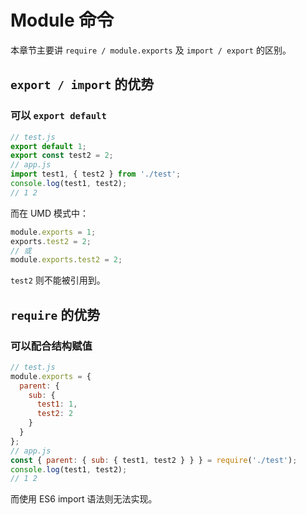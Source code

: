 # Module 命令

本章节主要讲 `require / module.exports` 及 `import / export` 的区别。


## `export / import` 的优势

### 可以 `export default`

```js
// test.js
export default 1;
export const test2 = 2;
// app.js
import test1, { test2 } from './test';
console.log(test1, test2);
// 1 2
```

而在 UMD 模式中：

```js
module.exports = 1;
exports.test2 = 2;
// 或
module.exports.test2 = 2;
```

`test2` 则不能被引用到。

## `require` 的优势

### 可以配合结构赋值

```js
// test.js
module.exports = {
  parent: {
    sub: {
      test1: 1,
      test2: 2
    }
  }
};
// app.js
const { parent: { sub: { test1, test2 } } } = require('./test');
console.log(test1, test2);
// 1 2
```

而使用 ES6 import 语法则无法实现。
